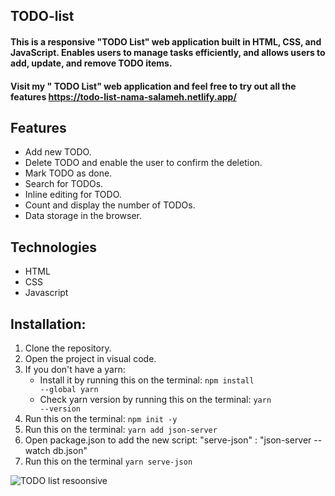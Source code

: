## TODO-list
#### This is a responsive "TODO List" web application built in HTML, CSS, and JavaScript. Enables users to manage tasks efficiently, and allows users to add, update, and remove TODO items.

#### Visit my " TODO List"  web application and feel free to try out all the features  https://todo-list-nama-salameh.netlify.app/

## Features
* Add new TODO.
* Delete TODO and enable the user to confirm the deletion.
* Mark TODO as done.
* Search for TODOs.
* Inline editing for TODO.
* Count and display the number of TODOs.
* Data storage in the browser.

## Technologies
* HTML
* CSS
* Javascript



## Installation:
1. Clone the repository.
2. Open the project in visual code.
3. If you don't have a yarn:
   * Install it by running this on the terminal: <code>npm install --global yarn</code>
   * Check yarn version by running this on the terminal: <code>yarn --version</code>
4. Run this on the terminal: <code>npm init -y</code>
5. Run this on the terminal: <code>yarn add json-server</code>
6. Open package.json to add the new script:  "serve-json" : "json-server --watch db.json"
7. Run this on the terminal <code>yarn serve-json</code>

  
![TODO list resoonsive](https://github.com/Nama-Salameh/TODO-list/assets/92352860/980d6c25-6766-4b98-bcb6-bc79dba24069)
